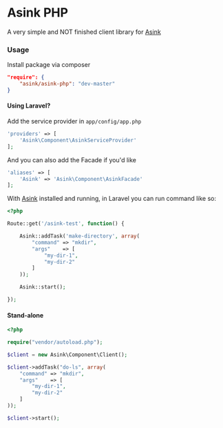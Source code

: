 # Asink PHP

A very simple and NOT finished client library for [Asink](https://github.com/GroundSix/asink)

### Usage

Install package via composer

```json
"require": {
    "asink/asink-php": "dev-master"
}
```

#### Using Laravel?

Add the service provider in `app/config/app.php`

```php
'providers' => [
    'Asink\Component\AsinkServiceProvider'
];
```

And you can also add the Facade if you'd like

```php
'aliases' => [
    'Asink' => 'Asink\Component\AsinkFacade'
];
```

With [Asink](https://github.com/groundsix/asink) installed and
running, in Laravel you can run command like so:

```php
<?php

Route::get('/asink-test', function() {

	Asink::addTask('make-directory', array(
		"command" => "mkdir",
		"args"    => [
			"my-dir-1",
			"my-dir-2"
		]
	));

	Asink::start();

});
```

#### Stand-alone

```php
<?php

require("vendor/autoload.php");

$client = new Asink\Component\Client();

$client->addTask("do-ls", array(
	"command" => "mkdir",
	"args"    => [
		"my-dir-1",
		"my-dir-2"
	]
));

$client->start();
```